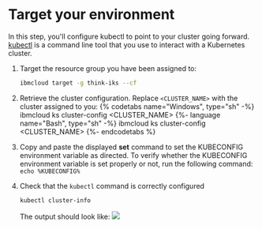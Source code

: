 # Target your environment

In this step, you'll configure kubectl to point to your cluster going forward. [kubectl](https://kubernetes.io/docs/user-guide/kubectl-overview/) is a command line tool that you use to interact with a Kubernetes cluster.

1. Target the resource group you have been assigned to:
   ```sh
   ibmcloud target -g think-iks --cf
   ```
2. Retrieve the cluster configuration. Replace `<CLUSTER_NAME>` with the cluster assigned to you:
   {% codetabs name="Windows", type="sh" -%}
ibmcloud ks cluster-config <CLUSTER_NAME>
   {%- language name="Bash", type="sh" -%}
ibmcloud ks cluster-config <CLUSTER_NAME>
   {%- endcodetabs %}
1. Copy and paste the displayed **set** command to set the KUBECONFIG environment variable as directed. To verify whether the KUBECONFIG environment variable is set properly or not, run the following command: `echo %KUBECONFIG%`
2. Check that the `kubectl` command is correctly configured
   ```sh
   kubectl cluster-info
   ```

   The output should look like:
   ![](images/kubectl_cluster-info.png)
